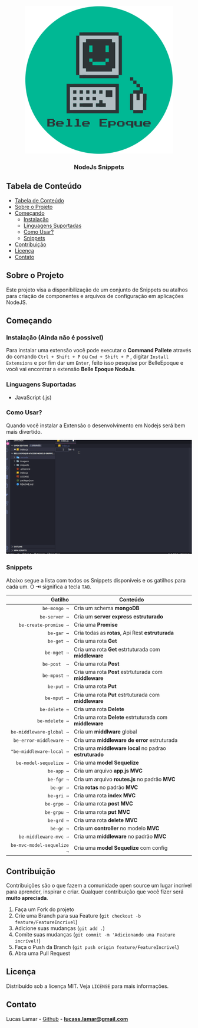 <!--
*** Obrigado por estar vendo o nosso README. Se você tiver alguma sugestão
*** que possa melhorá-lo ainda mais dê um fork no repositório e crie uma Pull
*** Request ou abra uma Issue com a tag "sugestão".
*** Obrigado novamente! Agora vamos rodar esse projeto incrível :D
-->

<!-- Insignias Markeplace 
[![Visual Studio Marketplace Version]()]()
[![Visual Studio Marketplace Installs]()]()
[![Visual Studio Marketplace Rating]()]()
![GitHub]()
-->

<!-- PROJECT LOGO -->
<br />
<p align="center">
  <a href="https://www.linkedin.com/in/lucas-lamar-531930102/">
    <img src="imagens/belleEpoqueLogo.png" width="400px" alt="Logo">
  </a>

  <h3 align="center">NodeJs Snippets</h3>
</p>

<!-- TABLE OF CONTENTS -->

## Tabela de Conteúdo

- [Tabela de Conteúdo](#tabela-de-conte%C3%BAdo)
- [Sobre o Projeto](#sobre-o-projeto)
- [Começando](#come%C3%A7ando)
  - [Instalação](#instala%C3%A7%C3%A3o)
  - [Linguagens Suportadas](#linguagens-suportadas)
  - [Como Usar?](#como-usar)
  - [Snippets](#snippets)
- [Contribuição](#contribui%C3%A7%C3%A3o)
- [Licença](#licen%C3%A7a)
- [Contato](#contato)

<!-- ABOUT THE PROJECT -->

## Sobre o Projeto

Este projeto visa a disponibilização de um conjunto de Snippets ou atalhos para criação de componentes e arquivos de configuração em aplicações NodeJS.

## Começando

### Instalação (Ainda não é possivel)

Para instalar uma extensão você pode executar o **Command Pallete** através do comando `Ctrl + Shift + P` ou `Cmd + Shift + P` , digitar `Install Extensions` e por fim dar um `Enter`, feito isso pesquise por BelleEpoque e você vai encontrar a extensão **Belle Epoque NodeJs**.

### Linguagens Suportadas

- JavaScript (.js)
### Como Usar?

Quando você instalar a Extensão o desenvolvimento em Nodejs será bem mais divertido.

![NodeJs Snnipets](imagens/belle.gif)

### Snippets

Abaixo segue a lista com todos os Snippets disponíveis e os gatilhos para cada um. O **⇥** significa a tecla `TAB`.

|                    Gatilho | Conteúdo                                                 |
|---------------------------:|----------------------------------------------------------|
|               `be-mongo →` | Cria um schema **mongoDB**                               |
|              `be-server →` | Cria um **server express** **estruturado**               |
|      `be-create-promise →` | Cria uma **Promise**                                     |
|                 `be-gar →` | Cria todas as **rotas**, Api Rest **estruturada**        |
|                 `be-get →` | Cria uma rota **Get**                                    |
|                `be-mget →` | Cria uma rota **Get** estrtuturada com **middleware**    |
|               `be-post  →` | Cria uma rota **Post**                                   |
|               `be-mpost →` | Cria uma rota **Post** estrtuturada com **middleware**   |
|                 `be-put →` | Cria uma rota **Put**                                    |
|                `be-mput →` | Cria uma rota **Put** estrtuturada com **middleware**    |
|              `be-delete →` | Cria uma rota **Delete**                                 |
|             `be-mdelete →` | Cria uma rota **Delete** estrtuturada com **middleware** |
|   `be-middleware-global →` | Cria um **middlware** global                             |
|    `be-error-middleware →` | Cria uma **middleware de error** estruturada             |
|   `"be-middleware-local →` | Cria uma **middleware local** no padrao **estruturado**  |
|     `be-model-sequelize →` | Cria uma **model Sequelize**                             |
|                 `be-app →` | Cria um arquivo **app.js** **MVC**                       |
|                 `be-fgr →` | Cria um arquivo **routes.js** no padrão **MVC**          |
|                  `be-gr →` | Cria **rotas** no padrão **MVC**                         |
|                 `be-gri →` | Cria uma rota **index** **MVC**                          |
|                `be-grpo →` | Cria uma rota **post** **MVC**                           |
|                `be-grpu →` | Cria uma rota **put** **MVC**                            |
|                 `be-grd →` | Cria uma rota **delete** **MVC**                         |
|                  `be-gc →` | Cria um **controller** no modelo **MVC**                 |
|      `be-middleware-mvc →` | Cria uma **middleware** no padrão **MVC**                |
| `be-mvc-model-sequelize →` | Cria uma **model Sequelize** com config                  |

<!-- CONTRIBUTING -->

## Contribuição

Contribuições são o que fazem a comunidade open source um lugar incrível para aprender, inspirar e criar. Qualquer contribuição que você fizer será **muito apreciada**.

1. Faça um Fork do projeto
2. Crie uma Branch para sua Feature (`git checkout -b feature/FeatureIncrivel`)
3. Adicione suas mudanças (`git add .`)
4. Comite suas mudanças (`git commit -m 'Adicionando uma Feature incrível!`)
5. Faça o Push da Branch (`git push origin feature/FeatureIncrivel`)
6. Abra uma Pull Request

<!-- LICENSE -->

## Licença

Distribuído sob a licença MIT. Veja `LICENSE` para mais informações.

<!-- CONTACT -->

## Contato

Lucas Lamar - [Github](https://github.com/lucaslamar) - **lucass.lamar@gmail.com**

